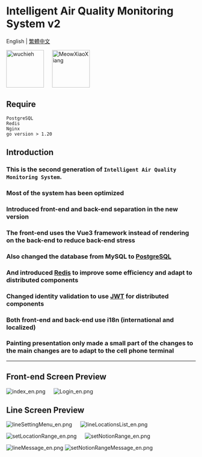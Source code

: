 # Intelligent Air Quality Monitoring System v2
English | [繁體中文](README_tw.md)

<a href="https://github.com/wuchieh"><img src="imgs/LogoWhile.png" alt="wuchieh" style="height: 100px;"></a>
&emsp;
<a href="https://github.com/MeowXiaoXiang"><img src="https://github.com/MeowXiaoXiang.png" alt="MeowXiaoXiang" style="height: 100px;"></a>

## Require
```
PostgreSQL
Redis
Nginx
go version > 1.20
```

## Introduction
### This is the second generation of `Intelligent Air Quality Monitoring System`.
### Most of the system has been optimized
### Introduced front-end and back-end separation in the new version
### The front-end uses the Vue3 framework instead of rendering on the back-end to reduce back-end stress
### Also changed the database from MySQL to [PostgreSQL](https://github.com/lib/pq)
### And introduced [Redis](https://github.com/redis/go-redis/) to improve some efficiency and adapt to distributed components
### Changed identity validation to use [JWT](https://github.com/golang-jwt/jwt) for distributed components
### Both front-end and back-end use i18n (international and localized)
### Painting presentation only made a small part of the changes to the main changes are to adapt to the cell phone terminal
<hr>

## Front-end Screen Preview
![index_en.png](imgs/index_en.png)
&emsp;
![Login_en.png](imgs/Login_en.png)

## Line Screen Preview
![lineSettingMenu_en.png](imgs/lineSettingMenu_en.png)
&emsp;
![lineLocationsList_en.png](imgs/lineLocationsList_en.png)

![setLocationRange_en.png](imgs/setLocationRange_en.png)
&emsp;
![setNotionRange_en.png](imgs/setNotionRange_en.png)

![lineMessage_en.png](imgs/lineMessage_en.png)
![setNotionRangeMessage_en.png](imgs/setNotionRangeMessage_en.png)
